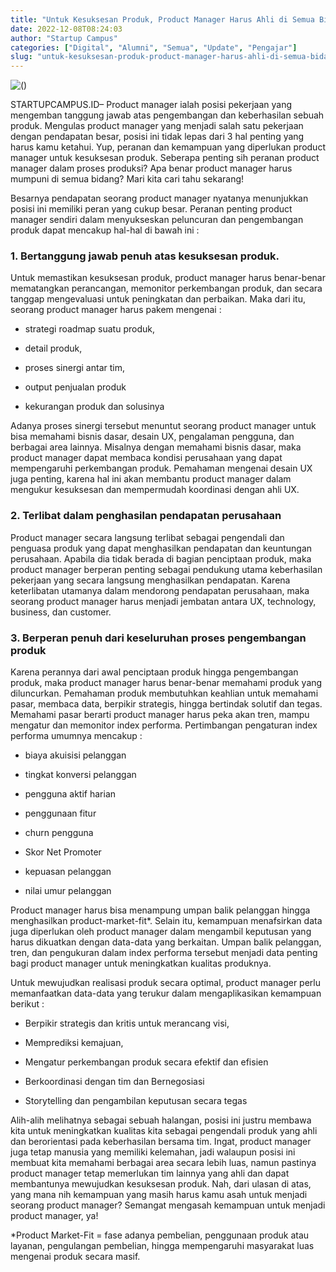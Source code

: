 ```yaml
---
title: "Untuk Kesuksesan Produk, Product Manager Harus Ahli di Semua Bidang?"
date: 2022-12-08T08:24:03
author: "Startup Campus"
categories: ["Digital", "Alumni", "Semua", "Update", "Pengajar"]
slug: "untuk-kesuksesan-produk-product-manager-harus-ahli-di-semua-bidang"
---
```


![()](/uploads/2022/12/product-manager-1024x449.png)

STARTUPCAMPUS.ID– Product manager ialah posisi pekerjaan yang mengemban tanggung jawab atas pengembangan dan keberhasilan sebuah produk. Mengulas product manager yang menjadi salah satu pekerjaan dengan pendapatan besar, posisi ini tidak lepas dari 3 hal penting yang harus kamu ketahui. Yup, peranan dan kemampuan yang diperlukan product manager untuk kesuksesan produk. Seberapa penting sih peranan product manager dalam proses produksi? Apa benar product manager harus mumpuni di semua bidang? Mari kita cari tahu sekarang!

Besarnya pendapatan seorang product manager nyatanya menunjukkan posisi ini memiliki peran yang cukup besar. Peranan penting product manager sendiri dalam menyukseskan peluncuran dan pengembangan produk dapat mencakup hal-hal di bawah ini : 

### 1. Bertanggung jawab penuh atas kesuksesan produk.

Untuk memastikan kesuksesan produk, product manager harus benar-benar mematangkan perancangan, memonitor perkembangan produk, dan secara tanggap mengevaluasi untuk peningkatan dan perbaikan. Maka dari itu, seorang product manager harus pakem mengenai :

- strategi roadmap suatu produk, 

- detail produk, 

- proses sinergi antar tim, 

- output penjualan produk 

- kekurangan produk dan solusinya

Adanya proses sinergi tersebut menuntut seorang product manager untuk bisa memahami bisnis dasar, desain UX, pengalaman pengguna, dan berbagai area lainnya. Misalnya dengan memahami bisnis dasar, maka product manager dapat membaca kondisi perusahaan yang dapat mempengaruhi perkembangan produk. Pemahaman mengenai desain UX juga penting, karena hal ini akan membantu product manager dalam mengukur kesuksesan dan mempermudah koordinasi dengan ahli UX.

### 2. Terlibat dalam penghasilan pendapatan perusahaan

Product manager secara langsung terlibat sebagai pengendali dan penguasa produk yang dapat menghasilkan pendapatan dan keuntungan perusahaan. Apabila dia tidak berada di bagian penciptaan produk, maka product manager berperan penting sebagai pendukung utama keberhasilan pekerjaan yang secara langsung menghasilkan pendapatan. Karena keterlibatan utamanya dalam mendorong pendapatan perusahaan, maka seorang product manager harus menjadi jembatan antara UX, technology, business, dan customer. 

### 3. Berperan penuh dari keseluruhan proses pengembangan produk

Karena perannya dari awal penciptaan produk hingga pengembangan produk, maka product manager harus benar-benar memahami produk yang diluncurkan. Pemahaman produk membutuhkan keahlian untuk memahami pasar, membaca data, berpikir strategis, hingga bertindak solutif dan tegas. Memahami pasar berarti product manager harus peka akan tren, mampu mengatur dan memonitor index performa. Pertimbangan pengaturan index performa umumnya mencakup :

- biaya akuisisi pelanggan

- tingkat konversi pelanggan 

- pengguna aktif harian 

- penggunaan fitur 

- churn pengguna

- Skor Net Promoter

- kepuasan pelanggan

- nilai umur pelanggan

Product manager harus bisa menampung umpan balik pelanggan hingga menghasilkan product-market-fit*. Selain itu, kemampuan menafsirkan data juga diperlukan oleh product manager dalam mengambil keputusan yang harus dikuatkan dengan data-data yang berkaitan. Umpan balik pelanggan, tren, dan pengukuran dalam index performa tersebut menjadi data penting bagi product manager untuk meningkatkan kualitas produknya.

Untuk mewujudkan realisasi produk secara optimal, product manager perlu memanfaatkan data-data yang terukur dalam mengaplikasikan kemampuan berikut :

- Berpikir strategis dan kritis untuk merancang visi, 

- Memprediksi kemajuan, 

- Mengatur perkembangan produk secara efektif dan efisien 

- Berkoordinasi dengan tim dan Bernegosiasi

- Storytelling dan pengambilan keputusan secara tegas

Alih-alih melihatnya sebagai sebuah halangan, posisi ini justru membawa kita untuk meningkatkan kualitas kita sebagai pengendali produk yang ahli dan berorientasi pada keberhasilan bersama tim. Ingat, product manager juga tetap manusia yang memiliki kelemahan, jadi walaupun posisi ini membuat kita memahami berbagai area secara lebih luas, namun pastinya product manager tetap memerlukan tim lainnya yang ahli dan dapat membantunya mewujudkan kesuksesan produk. Nah, dari ulasan di atas, yang mana nih kemampuan yang masih harus kamu asah untuk menjadi seorang product manager? Semangat mengasah kemampuan untuk menjadi product manager, ya!

*Product Market-Fit = fase adanya pembelian, penggunaan produk atau layanan, pengulangan pembelian, hingga mempengaruhi masyarakat luas mengenai produk secara masif.
